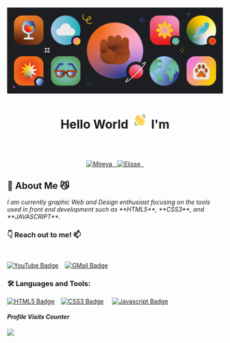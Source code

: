 [![Discord blog post image](img/611be3459c47a184461e7358_1_GjDtiXmt6O9LQzqFhxfzOQ.png)](https://assets-global.website-files.com/5f9072399b2640f14d6a2bf4/611be3459c47a184461e7358_1_GjDtiXmt6O9LQzqFhxfzOQ.png)

<!-- Intro Section -->
<h1 align="center"> Hello World <img src="img/wave.gif" width="40px" height="40px"> I'm </h1>

<br>
<br>

<p align="center">
    <a href="https://github.com/MireyaElisse" target="_self" >
    <img height="35px" src="https://img.shields.io/badge/-M%20I%20R%20E%20Y%20A-fac90c?style=plastic&for-the-badge&labelColor=1a1f1b&logo=Apache&logoColor=b39700  " alt="Mireya">&nbsp;&nbsp;
    <img height="35px" src="https://img.shields.io/badge/-E%20L%20I%20S%20S%20E-6cb7a0?style=plastic&for-the-badge&labelColor=1a1f1b&logo=ApacheKylin&logoColor=b39700  " alt="Elisse">&nbsp;&nbsp;
    </a>
</p>

<!-- About Me Section -->
<h2> 🐾 About Me 😼 </h2>
<p align+"left">
<em> I am currently graphic Web and Design enthusiast focusing on the tools used in front end development such as **HTML5**, **CSS3**, and **JAVASCRIPT**. </em>
</p>


<!-- Social Media Section -->

<h3 align="left"> 👇 Reach out to me! 📫 </h3>
<br>

[![YouTube Badge](https://img.shields.io/badge/-MireyaElisse-e74c3c?style=plastic&for-the-badge&labelColor=black&logo=youtube&logoColor=white)](https://www.youtube.com/channel/UCYDr7Mv7Cbq88L_JB-hM4Yg)&nbsp;&nbsp;&nbsp;
[![GMail Badge](https://img.shields.io/badge/-mireyaelisse@gmail-c0392b?style=plastc&for-the-badge&labelColor=black&logo=gmail&logoColor=white)](mailto:mireyaelisse@gmail.com)

<h3 align+"left"> 🛠️ Languages and Tools: </h3>

[![HTML5 Badge](https://img.shields.io/badge/-HTML-E44D26?style=plastiic&for-the-badge&labelColor=black&logo=html5&logoColor=E44D26)](#)&nbsp;&nbsp;&nbsp;&nbsp;[![CSS3 Badge](https://img.shields.io/badge/-CSS-1572B6?&style=plastic&for-the-badge&labelColor=black&logo=css3&logoColor=1572B6)](#)&nbsp;&nbsp;&nbsp;&nbsp;
[![Javascript Badge](https://img.shields.io/badge/-Javascript-F0DB4F?style=plastic&for-the-badge&labelColor=black&logo=javascript&logoColor=F0DB4F)](#)&nbsp;&nbsp;&nbsp;
<br>

_<h4 align="left">Profile Visits Counter<h4>_

![](https://komarev.com/ghpvc/?username=mireyaelisse-username&color=a771a5&style=plastic&label=WELCOME+VISITORS)
